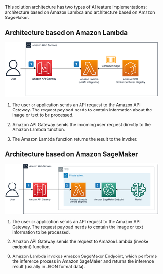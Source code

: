 This solution architecture has two types of AI feature implementations: architecture based on Amazon Lambda and architecture based on Amazon SageMaker.

## Architecture based on Amazon Lambda

![](./images/arch-lambda-cn.png)

1. The user or application sends an API request to the Amazon API Gateway. The request payload needs to contain information about the image or text to be processed.

2. Amazon API Gateway sends the incoming user request directly to the Amazon Lambda function. 

3. The Amazon Lambda function returns the result to the invoker.

## Architecture based on Amazon SageMaker

![](./images/arch-sagemaker-cn.png)

1. The user or application sends an API request to the Amazon API Gateway. The request payload needs to contain the image or text information to be processed.

2. Amazon API Gateway sends the request to Amazon Lambda (invoke endpoint) function.

3. Amazon Lambda invokes Amazon SageMaker Endpoint, which performs the inference process in Amazon SageMaker and returns the inference result (usually in JSON format data).
